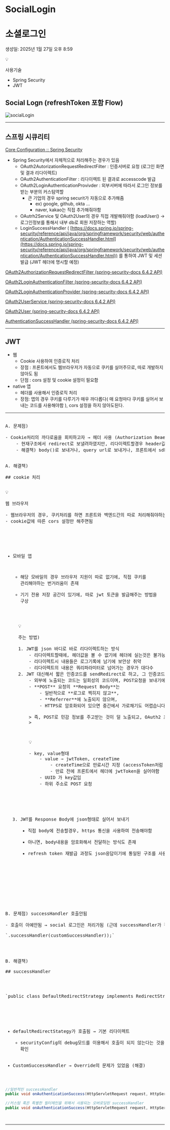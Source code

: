 # SocialLogin


# 소셜로그인

생성일: 2025년 1월 27일 오후 8:59

<aside>
💡

사용기술

- Spring Security
- JWT
</aside>

## Social Logn (refreshToken 포함 Flow)

![socialLogin](https://github.com/user-attachments/assets/684df042-4150-43b3-9434-b9455310dd91)

---

## 스프링 시큐리티

[Core Configuration :: Spring Security](https://docs.spring.io/spring-security/reference/servlet/oauth2/login/core.html)

- Spring Security에서 자체적으로 처리해주는 경우가 있음
    - OAuth2AutorizationRequestRedirectFilter : 인증서버로 요청 (로그인 화면 및 결과 리다이렉트)
    - OAuth2AuthenticationFilter : 리다이렉트 된 결과로 accesscode 발급
    - OAuth2LoginAuthenticationProvivder : 외부서버에 따라서 로그인 정보를 받는 부분의 커스텀역할
        - 큰 기업의 경우 spring securit가 자동으로 추가해줌
            - ex) google, github, okta …
            - naver, kakao는 직접 추가해줘야함
    - OAutrh2Service 및 OAuth2User의 경우 직접 개발해줘야함 (loadUser() → 로그인정보를 통해서 내부 db로 회원 저장하는 역할)
    - LoginSuccessHandler ( [https://docs.spring.io/spring-security/reference/api/java/org/springframework/security/web/authentication/AuthenticationSuccessHandler.html](https://docs.spring.io/spring-security/reference/api/java/org/springframework/security/web/authentication/AuthenticationSuccessHandler.html)) 를 통하여 JWT 및 세션 발급 (JWT 헤더에 명시할 예정)

[OAuth2AuthorizationRequestRedirectFilter (spring-security-docs 6.4.2 API)](https://docs.spring.io/spring-security/reference/api/java/org/springframework/security/oauth2/client/web/OAuth2AuthorizationRequestRedirectFilter.html)

[OAuth2LoginAuthenticationFilter (spring-security-docs 6.4.2 API)](https://docs.spring.io/spring-security/reference/api/java/org/springframework/security/oauth2/client/web/OAuth2LoginAuthenticationFilter.html)

[OAuth2LoginAuthenticationProvider (spring-security-docs 6.4.2 API)](https://docs.spring.io/spring-security/reference/api/java/org/springframework/security/oauth2/client/authentication/OAuth2LoginAuthenticationProvider.html)

[OAuth2UserService (spring-security-docs 6.4.2 API)](https://docs.spring.io/spring-security/reference/api/java/org/springframework/security/oauth2/client/userinfo/OAuth2UserService.html)

[OAuth2User (spring-security-docs 6.4.2 API)](https://docs.spring.io/spring-security/reference/api/java/org/springframework/security/oauth2/core/user/OAuth2User.html)

[AuthenticationSuccessHandler (spring-security-docs 6.4.2 API)](https://docs.spring.io/spring-security/reference/api/java/org/springframework/security/web/authentication/AuthenticationSuccessHandler.html)

---

## JWT

- 웹
    - Cookie 사용하여 인증로직 처리
    - 장점 : 프론트에서도 웹브라우저가 자동으로 쿠키를 실어주므로, 따로 개발하지 않아도 됨
    - 단점 : cors 설정 및 cookie 설정이 필요함
- native 앱
    - 헤더를 사용해서 인증로직 처리
    - 장점: 앱의 경우 쿠키를 다루기가 매우 까다롭다( 매 요청마다 쿠키를 실어서 보내는 코드를 사용해야함 ), cors 설정을 하지 않아도된다.
    

---

<pre>

A. 문제점)

- Cookie처리의 까다로움을 회피하고자 → 헤더 사용 (Authorization Beaer [token)](https://www.notion.so/token-188cc60c603b8004985ae4f885791f12?pvs=21)
    - 현재구조에서 redirect로 보낼려하였지만, 리다이렉트할경우 header값을 볼수가없는 문제 존재
    - 해결책) body()로 보내거나, query url로 보내거나, 프론트에서 sdk를 이용해 로그인을 처리하거나
</pre>

<pre>

A. 해결책)

## cookie 처리

<pre>
💡

웹 브라우저

- 웹브라우저의 경우, 쿠키처리를 하면 프론트와 백엔드간의 따로 처리해줘야하는 일이 줄어들게된다 (브라우저 지원)
- cookie값에 따른 cors 설정만 해주면됨
</pre>

- 모바일 앱
    - 해당 모바일의 경우 브라우저 지원이 따로 없기에, 직접 쿠키를 관리해야하는 번거러움이 존재
    - 기기 전용 저장 공간이 있기에, 따로 jwt 토큰을 발급해주는 방법을 구상
    
    <pre>
    💡
    
    주는 방법)
    
    1. JWT를 json 바디로 바로 리다이렉트하는 방식
        - 리다이렉트할때에, 헤더값을 볼 수 없기에 헤더에 실는것은 불가능
        - 리다이렉트시 내용들은 로그기록에 남기에 보안상 취약
        - 리다이렉트의 내용은 쿼리파라미터로 넘어가는 경우가 대다수
    2. JWT 대신해서 짧은 인증코드를 sendRedirect로 하고, 그 인증코드와 대조되는 jwt 토큰을 POST요청으로 요청
        - 외부에 노출되는 코드는 일회성의 코드이며, POST요청을 보내기에 보안상의 이점이 존재
        - **POST** 요청의 **Request Body**는
            - 일반적으로 **로그로 찍히지 않고**,
            - **Referrer**에 노출되지 않으며,
            - HTTPS로 암호화되어 있으면 중간에서 가로채기도 어렵습니다.
        
        > 즉, POST로 민감 정보를 주고받는 것이 덜 노출되고, OAuth2 표준에서 권장하는 **'코드 교환 방식'**을 따르게 됩니다.
        > 
        
        <pre>
        💡
        
        - key, value형태
            - value ⇒ jwtToken, createTime
                - createTime으로 만료시간 지정 (accessToken처럼 짧음 → 현재 1분)
                - 만료 전에 프론트에서 헤더에 jwtToken을 실어야함
            - UUID 가 key값임
            - 하위 주소로 POST 요청
        </pre>
        
    3. JWT를 Response Body에 json형태로 실어서 보내기
        - 직접 body에 전송할경우, https 통신을 사용하여 전송해야함
        - 아니면, body내용을 암호화해서 전달하는 방식도 존재
        - refresh token 재발급 과정도 json응답이기에 통일된 구조를 사용
    </pre>
    

</pre>

<pre>

B. 문제점) successHandler 호출안됨

- 호출이 아예안됨 → social 로그인은 처리가됨 (근데 successHandler가 작동안해서 token이 안넘어감)

`.successHandler(customSuccessHandler));`

</pre>

<pre>


B. 해결책)

## successHandler

<pre>


`public class DefaultRedirectStrategy implements RedirectStrategy {    protected final Log logger = LogFactory.*getLog*(this.getClass());    private boolean contextRelative;    private HttpStatus statusCode;    public DefaultRedirectStrategy() {        this.statusCode = HttpStatus.*FOUND*;    }    public void sendRedirect(HttpServletRequest request, HttpServletResponse response, String url) throws IOException {        String redirectUrl = this.calculateRedirectUrl(request.getContextPath(), url);        redirectUrl = response.encodeRedirectURL(redirectUrl);        if (this.logger.isDebugEnabled()) {            this.logger.debug(LogMessage.*format*("Redirecting to %s", redirectUrl));        }        if (this.statusCode == HttpStatus.*FOUND*) {            response.sendRedirect(redirectUrl);        } else {            response.setHeader("Location", redirectUrl);            response.setStatus(this.statusCode.value());            response.getWriter().flush();        }    }`

</pre>

- defaultRedirectStategy가 호출됨 → 기본 리다이렉트
    - securityConfig의 debug모드를 이용해서 호출이 되지 않는다는 것을 확인
- CustomSuccessHandler → Override의 문제가 있었음 (해결)

```java
//일반적인 successHandler
public void onAuthenticationSuccess(HttpServletRequest request, HttpServletResponse response, Authentication authentication) throws IOException, ServletException {}

//커스텀 혹은 특별한 필터체인을 위해서 사용되는 오버로딩된 successHandler
public void onAuthenticationSuccess(HttpServletRequest request, HttpServletResponse response, FilterChain chain, Authentication authentication) throws IOException, ServletException {}
```

</pre>

---
